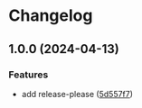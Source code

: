 # Changelog

## 1.0.0 (2024-04-13)


### Features

* add release-please ([5d557f7](https://github.com/SpeaxB2C/codebase/commit/5d557f7ebdc987dd970c9de6a19c4a70557f7b0c))
